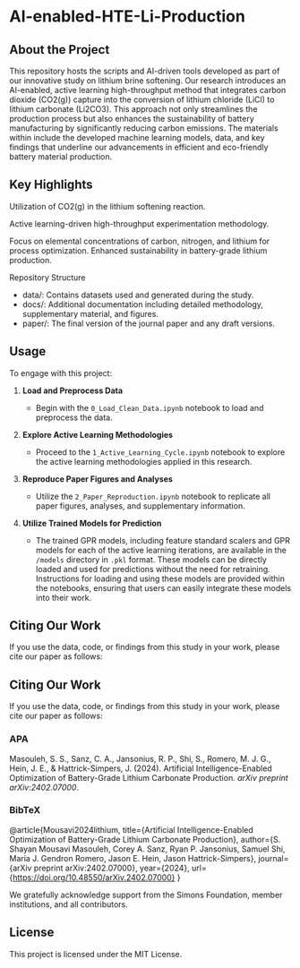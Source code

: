# AI-enabled-HTE-Li-Production


## About the Project
This repository hosts the scripts and AI-driven tools developed as part of our innovative study on lithium brine softening. Our research introduces an AI-enabled, active learning high-throughput method that integrates carbon dioxide (CO2(g)) capture into the conversion of lithium chloride (LiCl) to lithium carbonate (Li2CO3). This approach not only streamlines the production process but also enhances the sustainability of battery manufacturing by significantly reducing carbon emissions. The materials within include the developed machine learning models, data, and key findings that underline our advancements in efficient and eco-friendly battery material production.



## Key Highlights
Utilization of CO2(g) in the lithium softening reaction.

Active learning-driven high-throughput experimentation methodology.

Focus on elemental concentrations of carbon, nitrogen, and lithium for process optimization.
Enhanced sustainability in battery-grade lithium production.

Repository Structure
- data/: Contains datasets used and generated during the study.
- docs/: Additional documentation including detailed methodology, supplementary material, and figures.
- paper/: The final version of the journal paper and any draft versions.


## Usage

To engage with this project:

1. **Load and Preprocess Data**
   - Begin with the `0_Load_Clean_Data.ipynb` notebook to load and preprocess the data.

2. **Explore Active Learning Methodologies**
   - Proceed to the `1_Active_Learning_Cycle.ipynb` notebook to explore the active learning methodologies applied in this research.

3. **Reproduce Paper Figures and Analyses**
   - Utilize the `2_Paper_Reproduction.ipynb` notebook to replicate all paper figures, analyses, and supplementary information.

4. **Utilize Trained Models for Prediction**
   - The trained GPR models, including feature standard scalers and GPR models for each of the active learning iterations, are available in the `/models` directory in `.pkl` format. These models can be directly loaded and used for predictions without the need for retraining. Instructions for loading and using these models are provided within the notebooks, ensuring that users can easily integrate these models into their work.



## Citing Our Work
If you use the data, code, or findings from this study in your work, please cite our paper as follows:

## Citing Our Work
If you use the data, code, or findings from this study in your work, please cite our paper as follows:

### APA
Masouleh, S. S., Sanz, C. A., Jansonius, R. P., Shi, S., Romero, M. J. G., Hein, J. E., & Hattrick-Simpers, J. (2024). Artificial Intelligence-Enabled Optimization of Battery-Grade Lithium Carbonate Production. *arXiv preprint arXiv:2402.07000*.

### BibTeX
@article{Mousavi2024lithium,
  title={Artificial Intelligence-Enabled Optimization of Battery-Grade Lithium Carbonate Production},
  author={S. Shayan Mousavi Masouleh, Corey A. Sanz, Ryan P. Jansonius, Samuel Shi, Maria J. Gendron Romero, Jason E. Hein, Jason Hattrick-Simpers},
  journal={arXiv preprint arXiv:2402.07000},
  year={2024},
  url={https://doi.org/10.48550/arXiv.2402.07000}
}

We gratefully acknowledge support from the Simons Foundation, member institutions, and all contributors.




## License
This project is licensed under the MIT License.


